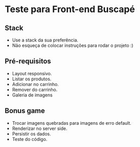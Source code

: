 # Teste para Front-end Buscapé

## Stack

* Use a stack da sua preferência.
* Não esqueça de colocar instruções para rodar o projeto :)

## Pré-requisitos

* Layout responsivo.
* Listar os produtos.
* Adicionar no carrinho.
* Remover do carrinho.
* Galeria de imagens

## Bonus game

* Trocar imagens quebradas para imagens de erro default.
* Renderizar no server side.
* Persistir os dados.
* Teste do código.